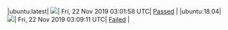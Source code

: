 |ubuntu:latest| ![](https://neilpang.github.io/acmetest/status/ubuntu-latest.svg?1574391718)| Fri, 22 Nov 2019 03:01:58 UTC| [Passed](https://github.com/Neilpang/acmetest/blob/master/logs/ubuntu-latest.out) |
|ubuntu:18.04| ![](https://neilpang.github.io/acmetest/status/ubuntu-18.04.svg?1574392151)| Fri, 22 Nov 2019 03:09:11 UTC| [Failed](https://github.com/Neilpang/acmetest/blob/master/logs/ubuntu-18.04.out) |
